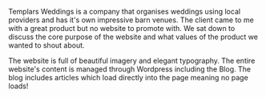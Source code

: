Templars Weddings is a company that organises weddings using local providers and has it's own impressive barn venues. The client came to me with a great product but no website to promote with. We sat down to discuss the core purpose of the website and what values of the product we wanted to shout about.

The website is full of beautiful imagery and elegant typography. The entire website's content is managed through Wordpress including the Blog. The blog includes articles which load directly into the page meaning no page loads!
